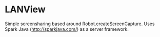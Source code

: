 # LANView
Simple screensharing based around Robot.createScreenCapture. Uses Spark Java (http://sparkjava.com/) as a server framework.
